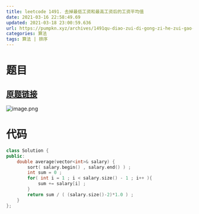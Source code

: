 ```yaml
---
title: leetcode 1491. 去掉最低工资和最高工资后的工资平均值
date: 2021-03-16 22:58:49.69
updated: 2021-03-18 23:00:59.636
url: https://pumpkn.xyz/archives/1491qu-diao-zui-di-gong-zi-he-zui-gao-gong-zi-hou-de-gong-zi-ping-jun-zhi
categories: 算法
tags: 算法 | 排序
---
```


# 题目
## [原题链接](https://leetcode-cn.com/problems/average-salary-excluding-the-minimum-and-maximum-salary/)
![image.png](https://pumpkn.xyz/upload/2021/03/image-51f39abcb94643b5b5acb6dfa5847508.png)
# 代码

```c++
class Solution {
public:
    double average(vector<int>& salary) {
        sort( salary.begin() , salary.end() ) ;
        int sum = 0 ;
        for( int i = 1 ; i < salary.size() - 1 ; i++ ){
            sum += salary[i] ;
        }
        return sum / ( (salary.size()-2)*1.0 ) ;
    }
};
```
